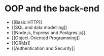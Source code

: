 # OOP and the back-end

- [[Basic HTTP]]
- [[SQL and data modelling]]
- [[Node.js, Express and Postgres.js]]
- [[Object-Oriented Programming]]
- [[ORMs]]
- [[Authentication and Security]]
